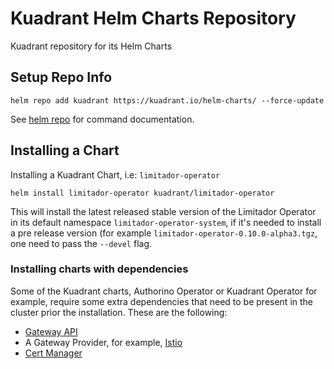 # Kuadrant Helm Charts Repository
Kuadrant repository for its Helm Charts

## Setup Repo Info

```shell
helm repo add kuadrant https://kuadrant.io/helm-charts/ --force-update
```

See [helm repo](https://helm.sh/docs/helm/helm_repo/) for command documentation.

## Installing a Chart

Installing a Kuadrant Chart, i.e: `limitador-operator`
```shell
helm install limitador-operator kuadrant/limitador-operator
```

This will install the latest released stable version of the Limitador Operator in its default namespace `limitador-operator-system`, if it's needed to install a pre release version (for example `limitador-operator-0.10.0-alpha3.tgz`, one need to pass the `--devel` flag.

### Installing charts with dependencies

Some of the Kuadrant charts, Authorino Operator or Kuadrant Operator for example, require some extra dependencies that need to be present in the cluster prior the installation. These are the following:

* [Gateway API](https://gateway-api.sigs.k8s.io)
* A Gateway Provider, for example, [Istio](https://istio.io/latest/docs/setup/install/helm/)
* [Cert Manager](https://cert-manager.io/docs/installation/helm/)
